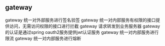 gateway
------
gateway 统一对外部服务进行签名验签
gateway 统一对内部服务有权限的接口提供访问，无需访问权限的接口进行拦截
gateway 请求转发到业务服务器
gateway 的认证是通过spring oauth2服务提供jwt认证服务
gateway 统一对内部服务进行限流
gateway 统一对内部服务进行熔断
